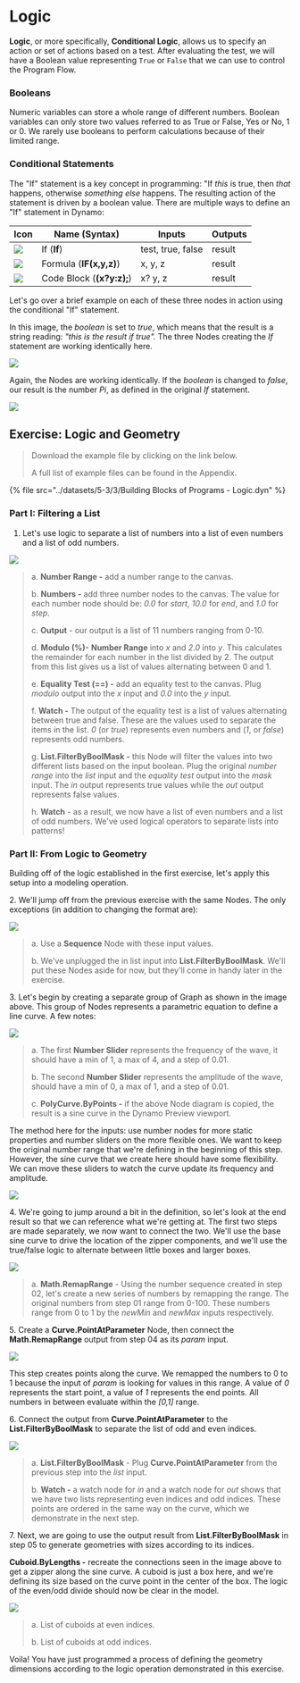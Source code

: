 # Logic

**Logic**, or more specifically, **Conditional Logic**, allows us to specify an action or set of actions based on a test. After evaluating the test, we will have a Boolean value representing `True` or `False` that we can use to control the Program Flow.

### Booleans

Numeric variables can store a whole range of different numbers. Boolean variables can only store two values referred to as True or False, Yes or No, 1 or 0. We rarely use booleans to perform calculations because of their limited range.

### Conditional Statements

The "If" statement is a key concept in programming: "If _this_ is true, then _that_ happens, otherwise _something else_ happens. The resulting action of the statement is driven by a boolean value. There are multiple ways to define an "If" statement in Dynamo:

| Icon                                             | Name (Syntax)             | Inputs            | Outputs |
| ------------------------------------------------ | ------------------------- | ----------------- | ------- |
| ![](../images/5-1/If.jpg)                        | If (**If**)               | test, true, false | result  |
| ![](../images/5-1/Formula.jpg)                   | Formula (**IF(x,y,z)**)   | x, y, z           | result  |
| ![](<../images/5-1/CodeBlock(1)(1) (1) (1).jpg>) | Code Block (**(x?y:z);**) | x? y, z           | result  |

Let's go over a brief example on each of these three nodes in action using the conditional "If" statement.

In this image, the _boolean_ is set to _true_, which means that the result is a string reading: _"this is the result if true"._ The three Nodes creating the _If_ statement are working identically here.

![](../images/5-3/3/logic-conditionalstatements01false.jpg)

Again, the Nodes are working identically. If the _boolean_ is changed to _false_, our result is the number _Pi_, as defined in the original _If_ statement.

![](../images/5-3/3/logic-conditionalstatements02true.jpg)

## Exercise: Logic and Geometry

> Download the example file by clicking on the link below.
>
> A full list of example files can be found in the Appendix.

{% file src="../datasets/5-3/3/Building Blocks of Programs - Logic.dyn" %}

### Part I: Filtering a List

1. Let's use logic to separate a list of numbers into a list of even numbers and a list of odd numbers.

![](../images/5-3/3/logic-exercisepartI-01.jpg)

> a. **Number Range -** add a number range to the canvas.
>
> b. **Numbers -** add three number nodes to the canvas. The value for each number node should be: _0.0_ for _start_, _10.0_ for _end_, and _1.0_ for _step_.
>
> c. **Output** - our output is a list of 11 numbers ranging from 0-10.
>
> d. **Modulo (%)-** **Number Range** into _x_ and _2.0_ into _y_. This calculates the remainder for each number in the list divided by 2. The output from this list gives us a list of values alternating between 0 and 1.
>
> e. **Equality Test (==) -** add an equality test to the canvas. Plug _modulo_ output into the _x_ input and _0.0_ into the _y_ input.
>
> f. **Watch -** The output of the equality test is a list of values alternating between true and false. These are the values used to separate the items in the list. _0_ (or _true_) represents even numbers and (_1_, or _false_) represents odd numbers.
>
> g. **List.FilterByBoolMask -** this Node will filter the values into two different lists based on the input boolean. Plug the original _number range_ into the _list_ input and the _equality test_ output into the _mask_ input. The _in_ output represents true values while the _out_ output represents false values.
>
> h. **Watch** - as a result, we now have a list of even numbers and a list of odd numbers. We've used logical operators to separate lists into patterns!

### Part II: From Logic to Geometry

Building off of the logic established in the first exercise, let's apply this setup into a modeling operation.

2\. We'll jump off from the previous exercise with the same Nodes. The only exceptions (in addition to changing the format are):

![](../images/5-3/3/logic-exercisepartII-01.jpg)

> a. Use a **Sequence** Node with these input values.
>
> b. We've unplugged the in list input into **List.FilterByBoolMask**. We'll put these Nodes aside for now, but they'll come in handy later in the exercise.

3\. Let's begin by creating a separate group of Graph as shown in the image above. This group of Nodes represents a parametric equation to define a line curve. A few notes:

![](../images/5-3/3/logic-exercisepartII-02.jpg)

> a. The first **Number Slider** represents the frequency of the wave, it should have a min of 1, a max of 4, and a step of 0.01.
>
> b. The second **Number Slider** represents the amplitude of the wave, should have a min of 0, a max of 1, and a step of 0.01.
>
> c. **PolyCurve.ByPoints -** if the above Node diagram is copied, the result is a sine curve in the Dynamo Preview viewport.

The method here for the inputs: use number nodes for more static properties and number sliders on the more flexible ones. We want to keep the original number range that we're defining in the beginning of this step. However, the sine curve that we create here should have some flexibility. We can move these sliders to watch the curve update its frequency and amplitude.

![](../images/5-3/3/logic-exercisepartII-03.gif)

4\. We're going to jump around a bit in the definition, so let's look at the end result so that we can reference what we're getting at. The first two steps are made separately, we now want to connect the two. We'll use the base sine curve to drive the location of the zipper components, and we'll use the true/false logic to alternate between little boxes and larger boxes.

![](../images/5-3/3/logic-exercisepartII-04.jpg)

> a. **Math.RemapRange** - Using the number sequence created in step 02, let's create a new series of numbers by remapping the range. The original numbers from step 01 range from 0-100. These numbers range from 0 to 1 by the _newMin_ and _newMax_ inputs respectively.

5\. Create a **Curve.PointAtParameter** Node, then connect the **Math.RemapRange** output from step 04 as its _param_ input.

![](../images/5-3/3/logic-exercisepartII-05.jpg)

This step creates points along the curve. We remapped the numbers to 0 to 1 because the input of _param_ is looking for values in this range. A value of _0_ represents the start point, a value of _1_ represents the end points. All numbers in between evaluate within the _\[0,1]_ range.

6\. Connect the output from **Curve.PointAtParameter** to the **List.FilterByBoolMask** to separate the list of odd and even indices.

![](../images/5-3/3/logic-exercisepartII-06.jpg)

> a. **List.FilterByBoolMask** - Plug **Curve.PointAtParameter** from the previous step into the _list_ input.
>
> b. **Watch -** a watch node for _in_ and a watch node for _out_ shows that we have two lists representing even indices and odd indices. These points are ordered in the same way on the curve, which we demonstrate in the next step.

7\. Next, we are going to use the output result from **List.FilterByBoolMask** in step 05 to generate geometries with sizes according to its indices.

**Cuboid.ByLengths -** recreate the connections seen in the image above to get a zipper along the sine curve. A cuboid is just a box here, and we're defining its size based on the curve point in the center of the box. The logic of the even/odd divide should now be clear in the model.

![](../images/5-3/3/logic-exercisepartII-07.jpg)

> a. List of cuboids at even indices.
>
> b. List of cuboids at odd indices.

Voila! You have just programmed a process of defining the geometry dimensions according to the logic operation demonstrated in this exercise.
